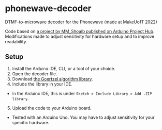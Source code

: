 # phonewave-decoder
DTMF-to-microwave decoder for the Phonewave (made at MakeUofT 2022)

Code based on [a project by MM_Shoaib published on Arduino Project Hub](https://create.arduino.cc/projecthub/MM_Shoaib/dtmf-decoder-using-only-arduino-872502).
Modifications made to adjust sensitivity for hardware setup and to improve readability.

## Setup

1. Install the Arduino IDE, CLI, or a tool of your choice.
2. Open the decoder file.
3. Download [the Goertzel algorithm library](https://github.com/jacobrosenthal/Goertzel).
4. Include the library in your IDE.
  - In the Arduino IDE, this is under `Sketch > Include Library > Add .ZIP library`.
5. Upload the code to your Arduino board.
  - Tested with an Arduino Uno. You may have to adjust sensitivity for your specific hardware.
